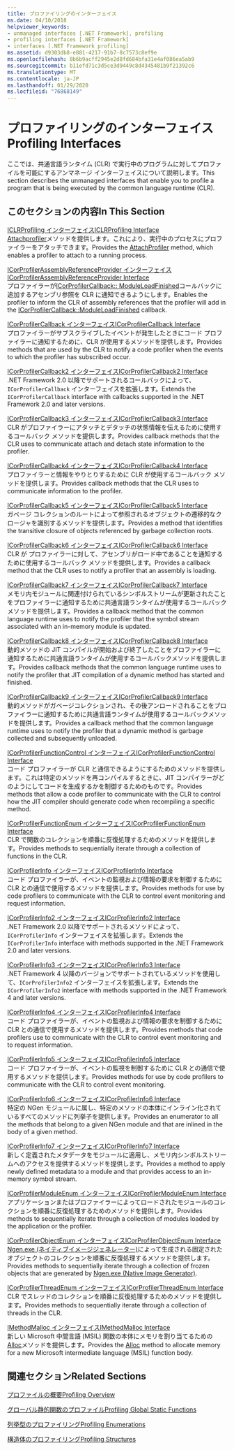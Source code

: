 ```yaml
---
title: プロファイリングのインターフェイス
ms.date: 04/10/2018
helpviewer_keywords:
- unmanaged interfaces [.NET Framework], profiling
- profiling interfaces [.NET Framework]
- interfaces [.NET Framework profiling]
ms.assetid: d9303db8-e881-4217-91b7-8c7573c8ef9e
ms.openlocfilehash: 8b6b9acff2945e2d8fd684bfa31e4af086ea5ab9
ms.sourcegitcommit: b11efd71c3d5ce3d9449c8d4345481b9f21392c6
ms.translationtype: MT
ms.contentlocale: ja-JP
ms.lasthandoff: 01/29/2020
ms.locfileid: "76868149"
---
```

# <a name="profiling-interfaces"></a><span data-ttu-id="d29d6-102">プロファイリングのインターフェイス</span><span class="sxs-lookup"><span data-stu-id="d29d6-102">Profiling Interfaces</span></span>
<span data-ttu-id="d29d6-103">ここでは、共通言語ランタイム (CLR) で実行中のプログラムに対してプロファイルを可能にするアンマネージ インターフェイスについて説明します。</span><span class="sxs-lookup"><span data-stu-id="d29d6-103">This section describes the unmanaged interfaces that enable you to profile a program that is being executed by the common language runtime (CLR).</span></span>  
  
## <a name="in-this-section"></a><span data-ttu-id="d29d6-104">このセクションの内容</span><span class="sxs-lookup"><span data-stu-id="d29d6-104">In This Section</span></span>  
 [<span data-ttu-id="d29d6-105">ICLRProfiling インターフェイス</span><span class="sxs-lookup"><span data-stu-id="d29d6-105">ICLRProfiling Interface</span></span>](iclrprofiling-interface.md)  
 <span data-ttu-id="d29d6-106">[Attachprofiler](iclrprofiling-attachprofiler-method.md)メソッドを提供します。これにより、実行中のプロセスにプロファイラーをアタッチできます。</span><span class="sxs-lookup"><span data-stu-id="d29d6-106">Provides the [AttachProfiler](iclrprofiling-attachprofiler-method.md) method, which enables a profiler to attach to a running process.</span></span>  
  
 [<span data-ttu-id="d29d6-107">ICorProfilerAssemblyReferenceProvider インターフェイス</span><span class="sxs-lookup"><span data-stu-id="d29d6-107">ICorProfilerAssemblyReferenceProvider Interface</span></span>](icorprofilerassemblyreferenceprovider-interface.md)  
 <span data-ttu-id="d29d6-108">プロファイラーが[ICorProfilerCallback:: ModuleLoadFinished](icorprofilercallback-moduleloadfinished-method.md)コールバックに追加するアセンブリ参照を CLR に通知できるようにします。</span><span class="sxs-lookup"><span data-stu-id="d29d6-108">Enables the profiler to inform the CLR of assembly references that the profiler will add in the [ICorProfilerCallback::ModuleLoadFinished](icorprofilercallback-moduleloadfinished-method.md) callback.</span></span>  
  
 [<span data-ttu-id="d29d6-109">ICorProfilerCallback インターフェイス</span><span class="sxs-lookup"><span data-stu-id="d29d6-109">ICorProfilerCallback Interface</span></span>](icorprofilercallback-interface.md)  
 <span data-ttu-id="d29d6-110">プロファイラーがサブスクライブしたイベントが発生したときにコード プロファイラーに通知するために、CLR が使用するメソッドを提供します。</span><span class="sxs-lookup"><span data-stu-id="d29d6-110">Provides methods that are used by the CLR to notify a code profiler when the events to which the profiler has subscribed occur.</span></span>  
  
 [<span data-ttu-id="d29d6-111">ICorProfilerCallback2 インターフェイス</span><span class="sxs-lookup"><span data-stu-id="d29d6-111">ICorProfilerCallback2 Interface</span></span>](icorprofilercallback2-interface.md)  
 <span data-ttu-id="d29d6-112">.NET Framework 2.0 以降でサポートされるコールバックによって、`ICorProfilerCallback` インターフェイスを拡張します。</span><span class="sxs-lookup"><span data-stu-id="d29d6-112">Extends the `ICorProfilerCallback` interface with callbacks supported in the .NET Framework 2.0 and later versions.</span></span>  
  
 [<span data-ttu-id="d29d6-113">ICorProfilerCallback3 インターフェイス</span><span class="sxs-lookup"><span data-stu-id="d29d6-113">ICorProfilerCallback3 Interface</span></span>](icorprofilercallback3-interface.md)  
 <span data-ttu-id="d29d6-114">CLR がプロファイラーにアタッチとデタッチの状態情報を伝えるために使用するコールバック メソッドを提供します。</span><span class="sxs-lookup"><span data-stu-id="d29d6-114">Provides callback methods that the CLR uses to communicate attach and detach state information to the profiler.</span></span>  
  
 [<span data-ttu-id="d29d6-115">ICorProfilerCallback4 インターフェイス</span><span class="sxs-lookup"><span data-stu-id="d29d6-115">ICorProfilerCallback4 Interface</span></span>](icorprofilercallback4-interface.md)  
 <span data-ttu-id="d29d6-116">プロファイラーと情報をやりとりするために CLR が使用するコールバック メソッドを提供します。</span><span class="sxs-lookup"><span data-stu-id="d29d6-116">Provides callback methods that the CLR uses to communicate information to the profiler.</span></span>  
  
 [<span data-ttu-id="d29d6-117">ICorProfilerCallback5 インターフェイス</span><span class="sxs-lookup"><span data-stu-id="d29d6-117">ICorProfilerCallback5 Interface</span></span>](icorprofilercallback5-interface.md)  
 <span data-ttu-id="d29d6-118">ガベージ コレクションのルートによって参照されるオブジェクトの遷移的なクロージャを識別するメソッドを提供します。</span><span class="sxs-lookup"><span data-stu-id="d29d6-118">Provides a method that identifies the transitive closure of objects referenced by garbage collection roots.</span></span>  
  
 [<span data-ttu-id="d29d6-119">ICorProfilerCallback6 インターフェイス</span><span class="sxs-lookup"><span data-stu-id="d29d6-119">ICorProfilerCallback6 Interface</span></span>](icorprofilercallback6-interface.md)  
 <span data-ttu-id="d29d6-120">CLR が プロファイラーに対して、アセンブリがロード中であることを通知するために使用するコールバック メソッドを提供します。</span><span class="sxs-lookup"><span data-stu-id="d29d6-120">Provides a callback method that the CLR uses to notify a profiler that an assembly is loading.</span></span>  
  
 [<span data-ttu-id="d29d6-121">ICorProfilerCallback7 インターフェイス</span><span class="sxs-lookup"><span data-stu-id="d29d6-121">ICorProfilerCallback7 Interface</span></span>](icorprofilercallback7-interface.md)  
 <span data-ttu-id="d29d6-122">メモリ内モジュールに関連付けられているシンボルストリームが更新されたことをプロファイラーに通知するために共通言語ランタイムが使用するコールバックメソッドを提供します。</span><span class="sxs-lookup"><span data-stu-id="d29d6-122">Provides a callback method that the common language runtime uses to notify the profiler that the symbol stream associated with an in-memory module is updated.</span></span>  

[<span data-ttu-id="d29d6-123">ICorProfilerCallback8 インターフェイス</span><span class="sxs-lookup"><span data-stu-id="d29d6-123">ICorProfilerCallback8 Interface</span></span>](icorprofilercallback8-interface.md)  
<span data-ttu-id="d29d6-124">動的メソッドの JIT コンパイルが開始および終了したことをプロファイラーに通知するために共通言語ランタイムが使用するコールバックメソッドを提供します。</span><span class="sxs-lookup"><span data-stu-id="d29d6-124">Provides callback methods that the common language runtime uses to notify the profiler that JIT compilation of a dynamic method has started and finished.</span></span>

[<span data-ttu-id="d29d6-125">ICorProfilerCallback9 インターフェイス</span><span class="sxs-lookup"><span data-stu-id="d29d6-125">ICorProfilerCallback9 Interface</span></span>](icorprofilercallback9-interface.md)  
<span data-ttu-id="d29d6-126">動的メソッドがガベージコレクションされ、その後アンロードされることをプロファイラーに通知するために共通言語ランタイムが使用するコールバックメソッドを提供します。</span><span class="sxs-lookup"><span data-stu-id="d29d6-126">Provides a callback method that the common language runtime uses to notify the profiler that a dynamic method is garbage collected and subsequently unloaded.</span></span>

 [<span data-ttu-id="d29d6-127">ICorProfilerFunctionControl インターフェイス</span><span class="sxs-lookup"><span data-stu-id="d29d6-127">ICorProfilerFunctionControl Interface</span></span>](icorprofilerfunctioncontrol-interface.md)  
 <span data-ttu-id="d29d6-128">コード プロファイラーが CLR と通信できるようにするためのメソッドを提供します。これは特定のメソッドを再コンパイルするときに、JIT コンパイラーがどのようにしてコードを生成するかを制御するためのものです。</span><span class="sxs-lookup"><span data-stu-id="d29d6-128">Provides methods that allow a code profiler to communicate with the CLR to control how the JIT compiler should generate code when recompiling a specific method.</span></span>  
  
 [<span data-ttu-id="d29d6-129">ICorProfilerFunctionEnum インターフェイス</span><span class="sxs-lookup"><span data-stu-id="d29d6-129">ICorProfilerFunctionEnum Interface</span></span>](icorprofilerfunctionenum-interface.md)  
 <span data-ttu-id="d29d6-130">CLR で関数のコレクションを順番に反復処理するためのメソッドを提供します。</span><span class="sxs-lookup"><span data-stu-id="d29d6-130">Provides methods to sequentially iterate through a collection of functions in the CLR.</span></span>  
  
 [<span data-ttu-id="d29d6-131">ICorProfilerInfo インターフェイス</span><span class="sxs-lookup"><span data-stu-id="d29d6-131">ICorProfilerInfo Interface</span></span>](icorprofilerinfo-interface.md)  
 <span data-ttu-id="d29d6-132">コード プロファイラーが、イベントの監視および情報の要求を制御するために CLR との通信で使用するメソッドを提供します。</span><span class="sxs-lookup"><span data-stu-id="d29d6-132">Provides methods for use by code profilers to communicate with the CLR to control event monitoring and request information.</span></span>  
  
 [<span data-ttu-id="d29d6-133">ICorProfilerInfo2 インターフェイス</span><span class="sxs-lookup"><span data-stu-id="d29d6-133">ICorProfilerInfo2 Interface</span></span>](icorprofilerinfo2-interface.md)  
 <span data-ttu-id="d29d6-134">.NET Framework 2.0 以降でサポートされるメソッドによって、`ICorProfilerInfo` インターフェイスを拡張します。</span><span class="sxs-lookup"><span data-stu-id="d29d6-134">Extends the `ICorProfilerInfo` interface with methods supported in the .NET Framework 2.0 and later versions.</span></span>  
  
 [<span data-ttu-id="d29d6-135">ICorProfilerInfo3 インターフェイス</span><span class="sxs-lookup"><span data-stu-id="d29d6-135">ICorProfilerInfo3 Interface</span></span>](icorprofilerinfo3-interface.md)  
 <span data-ttu-id="d29d6-136">.NET Framework 4 以降のバージョンでサポートされているメソッドを使用して、`ICorProfilerInfo2` インターフェイスを拡張します。</span><span class="sxs-lookup"><span data-stu-id="d29d6-136">Extends the `ICorProfilerInfo2` interface with methods supported in the .NET Framework 4 and later versions.</span></span>  
  
 [<span data-ttu-id="d29d6-137">ICorProfilerInfo4 インターフェイス</span><span class="sxs-lookup"><span data-stu-id="d29d6-137">ICorProfilerInfo4 Interface</span></span>](icorprofilerinfo4-interface.md)  
 <span data-ttu-id="d29d6-138">コード プロファイラーが、イベントの監視および情報の要求を制御するために CLR との通信で使用するメソッドを提供します。</span><span class="sxs-lookup"><span data-stu-id="d29d6-138">Provides methods that code profilers use to communicate with the CLR to control event monitoring and to request information.</span></span>  
  
 [<span data-ttu-id="d29d6-139">ICorProfilerInfo5 インターフェイス</span><span class="sxs-lookup"><span data-stu-id="d29d6-139">ICorProfilerInfo5 Interface</span></span>](icorprofilerinfo5-interface.md)  
 <span data-ttu-id="d29d6-140">コード プロファイラーが、イベントの監視を制御するために CLR との通信で使用するメソッドを提供します。</span><span class="sxs-lookup"><span data-stu-id="d29d6-140">Provides methods for use by code profilers to communicate with the CLR to control event monitoring.</span></span>  
  
 [<span data-ttu-id="d29d6-141">ICorProfilerInfo6 インターフェイス</span><span class="sxs-lookup"><span data-stu-id="d29d6-141">ICorProfilerInfo6 Interface</span></span>](icorprofilerinfo6-interface.md)  
 <span data-ttu-id="d29d6-142">特定の NGen モジュールに属し、特定のメソッドの本体にインライン化されているすべてのメソッドに列挙子を提供します。</span><span class="sxs-lookup"><span data-stu-id="d29d6-142">Provides an enumerator to all the methods that belong to a given NGen module and that are inlined in the body of a given method.</span></span>  
  
 [<span data-ttu-id="d29d6-143">ICorProfilerInfo7 インターフェイス</span><span class="sxs-lookup"><span data-stu-id="d29d6-143">ICorProfilerInfo7 Interface</span></span>](icorprofilerinfo7-interface.md)  
 <span data-ttu-id="d29d6-144">新しく定義されたメタデータをモジュールに適用し、メモリ内シンボルストリームへのアクセスを提供するメソッドを提供します。</span><span class="sxs-lookup"><span data-stu-id="d29d6-144">Provides a method to apply newly defined metadata to a module and that provides access to an in-memory symbol stream.</span></span>  
  
 [<span data-ttu-id="d29d6-145">ICorProfilerModuleEnum インターフェイス</span><span class="sxs-lookup"><span data-stu-id="d29d6-145">ICorProfilerModuleEnum Interface</span></span>](icorprofilermoduleenum-interface.md)  
 <span data-ttu-id="d29d6-146">アプリケーションまたはプロファイラーによってロードされたモジュールのコレクションを順番に反復処理するためのメソッドを提供します。</span><span class="sxs-lookup"><span data-stu-id="d29d6-146">Provides methods to sequentially iterate through a collection of modules loaded by the application or the profiler.</span></span>  
  
 [<span data-ttu-id="d29d6-147">ICorProfilerObjectEnum インターフェイス</span><span class="sxs-lookup"><span data-stu-id="d29d6-147">ICorProfilerObjectEnum Interface</span></span>](icorprofilerobjectenum-interface.md)  
 <span data-ttu-id="d29d6-148">[Ngen.exe (ネイティブイメージジェネレーター)](../../../../docs/framework/tools/ngen-exe-native-image-generator.md)によって生成される固定されたオブジェクトのコレクションを順番に反復処理するメソッドを提供します。</span><span class="sxs-lookup"><span data-stu-id="d29d6-148">Provides methods to sequentially iterate through a collection of frozen objects that are generated by [Ngen.exe (Native Image Generator)](../../../../docs/framework/tools/ngen-exe-native-image-generator.md).</span></span>  
  
 [<span data-ttu-id="d29d6-149">ICorProfilerThreadEnum インターフェイス</span><span class="sxs-lookup"><span data-stu-id="d29d6-149">ICorProfilerThreadEnum Interface</span></span>](icorprofilerthreadenum-interface.md)  
 <span data-ttu-id="d29d6-150">CLR でスレッドのコレクションを順番に反復処理するためのメソッドを提供します。</span><span class="sxs-lookup"><span data-stu-id="d29d6-150">Provides methods to sequentially iterate through a collection of threads in the CLR.</span></span>  
  
 [<span data-ttu-id="d29d6-151">IMethodMalloc インターフェイス</span><span class="sxs-lookup"><span data-stu-id="d29d6-151">IMethodMalloc Interface</span></span>](imethodmalloc-interface.md)  
 <span data-ttu-id="d29d6-152">新しい Microsoft 中間言語 (MSIL) 関数の本体にメモリを割り当てるための[Alloc](imethodmalloc-alloc-method.md)メソッドを提供します。</span><span class="sxs-lookup"><span data-stu-id="d29d6-152">Provides the [Alloc](imethodmalloc-alloc-method.md) method to allocate memory for a new Microsoft intermediate language (MSIL) function body.</span></span>  
  
## <a name="related-sections"></a><span data-ttu-id="d29d6-153">関連セクション</span><span class="sxs-lookup"><span data-stu-id="d29d6-153">Related Sections</span></span>  
 [<span data-ttu-id="d29d6-154">プロファイルの概要</span><span class="sxs-lookup"><span data-stu-id="d29d6-154">Profiling Overview</span></span>](profiling-overview.md)  
  
 [<span data-ttu-id="d29d6-155">グローバル静的関数のプロファイル</span><span class="sxs-lookup"><span data-stu-id="d29d6-155">Profiling Global Static Functions</span></span>](profiling-global-static-functions.md)  
  
 [<span data-ttu-id="d29d6-156">列挙型のプロファイリング</span><span class="sxs-lookup"><span data-stu-id="d29d6-156">Profiling Enumerations</span></span>](profiling-enumerations.md)  
  
 [<span data-ttu-id="d29d6-157">構造体のプロファイリング</span><span class="sxs-lookup"><span data-stu-id="d29d6-157">Profiling Structures</span></span>](profiling-structures.md)
